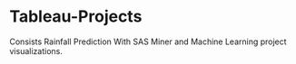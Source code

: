 # Tableau-Projects
Consists Rainfall Prediction With SAS Miner and Machine Learning project visualizations.
